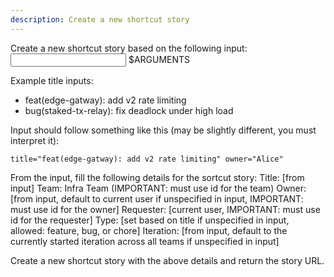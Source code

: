 ```yaml
---
description: Create a new shortcut story
---
```


Create a new shortcut story based on the following input:
<input>
$ARGUMENTS
</input>

Example title inputs:
- feat(edge-gatway): add v2 rate limiting
- bug(staked-tx-relay): fix deadlock under high load

Input should follow something like this (may be slightly different, you must interpret it):
```
title="feat(edge-gatway): add v2 rate limiting" owner="Alice"
```

From the input, fill the following details for the sortcut story:
Title: [from input]
Team: Infra Team (IMPORTANT: must use id for the team)
Owner: [from input, default to current user if unspecified in input, IMPORTANT: must use id for the owner]
Requester: [current user, IMPORTANT: must use id for the requester]
Type: [set based on title if unspecified in input, allowed: feature, bug, or chore]
Iteration: [from input, default to the currently started iteration across all teams if unspecified in input]

Create a new shortcut story with the above details and return the story URL.
